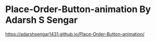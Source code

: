 # Place-Order-Button-animation By Adarsh S Sengar
https://adarshsengar1431.github.io/Place-Order-Button-animation/
